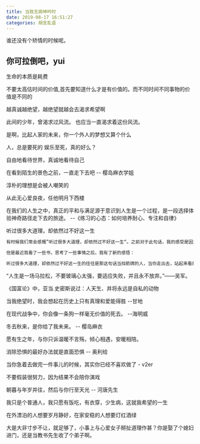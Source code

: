 ```yaml
---
title: 当我无病呻吟时
date: 2019-08-17 16:51:27
categories: 胡言乱语
---
```


谁还没有个矫情的时候呢。

<!--more-->

## 你可拉倒吧，yui

生命的本质是耗费

不要太高估时间的价值,首先要知道什么才是有价值的。而不同时间不同事物的价值是不同的

越真诚越绝望，越绝望就越会去渴求希望啊

此间的少年，曾渴求过风流。
也应当一直渴求着这份风流。

是啊，比起人家的未来，你一个外人的梦想又算个什么

人，总是要死的
娱乐至死，真的好么？

自由地看待世界，真诚地看待自己

在看到陌生的景色之前，一直走下去吧 -- 樱岛麻衣学姐

淳朴的理想是会被人嘲笑的

从此无心爱良夜，任他明月下西楼

在我们的人生之中，真正的平和与满足源于意识到人生是一个过程，是一段选择体验神奇路径走下去的旅途。 --《练习的心态：如何培养耐心、专注和自律》

听过很多大道理，却依然过不好这一生

```txt
有时候我们常会感慨”听过很多大道理，却依然过不好这一生“。之前对于此句话，我的感受是因为我们并没有实践它，收藏就以为看了，看过就以为懂了。所以导致了我们并没有过好这一生，这句话被我归类为毒鸡汤。

但是最近我看了一些书，思考了一些事情之后，我有了新的感悟：

听过很多大道理，却依然过不好这一生的往往是那这句话当挡箭牌的人，当你走出去，站起来看的时候，你会发现，那些过着令人羡慕的人生的人，其实他们听的道理也许和你听的并不一样。因为，鸡汤也有高下之分。
```

“人生是一场马拉松，不要玻璃心太强，要适应失败，并且永不放弃。”——吴军。

《国富论》中，亚当.史密斯说过：人天生、并将永远是自私的动物

当我绝望时，我会想起在历史上只有真理和爱能得胜 --甘地

在现代战争中，你会像一条狗一样毫无价值的死去。 --海明威

冬去秋来，是你给了我未来。 -- 樱岛麻衣

愿有生之年，与你只诉温暖不言殇，倾心相遇，安暖相陪。

消除恐惧的最好办法就是直面恐惧 -- 奥利给

当你急着去做完一件事儿的时候，其实你已经不喜欢做了 - v2er

不要假装很努力，因为结果不会陪你演戏

朝暮与年岁并往，然后与你行至天光 -- 河唐先生

我只是个普通人，我只愿有饭吃，有衣穿，少生病，这就我希望的一生

在外漂泊的人想要岁月静好，在家安稳的人想要灯红酒绿

大是大非寸步不让，就足够了，小事上与心爱女子掰扯道理作甚？你是娶了个媳妇进门，还是当教书先生收了个弟子啊。

